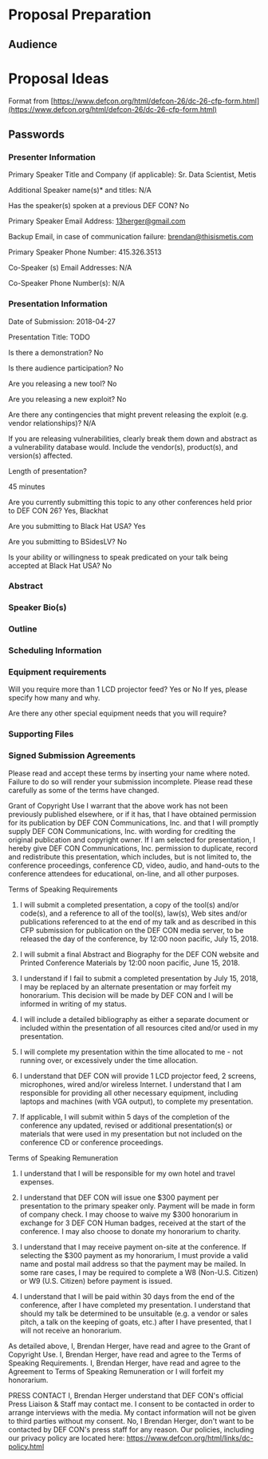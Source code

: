 # Proposal Preparation

## Audience


# Proposal Ideas

Format from [https://www.defcon.org/html/defcon-26/dc-26-cfp-form.html](https://www.defcon.org/html/defcon-26/dc-26-cfp-form.html)

## Passwords

### Presenter Information

Primary Speaker Title and Company (if applicable): Sr. Data Scientist, Metis

Additional Speaker name(s)* and titles: N/A

Has the speaker(s) spoken at a previous DEF CON? No

Primary Speaker Email Address: 13herger@gmail.com

Backup Email, in case of communication failure: brendan@thisismetis.com

Primary Speaker Phone Number: 415.326.3513

Co-Speaker (s) Email Addresses: N/A

Co-Speaker Phone Number(s): N/A

### Presentation Information

Date of Submission: 2018-04-27

Presentation Title: TODO

Is there a demonstration? No

Is there audience participation? No

Are you releasing a new tool? No

Are you releasing a new exploit? No

Are there any contingencies that might prevent releasing the exploit (e.g. vendor relationships)? N/A

If you are releasing vulnerabilities, clearly break them down and abstract as a vulnerability database would. Include the vendor(s), product(s), and version(s) affected.

Length of presentation?

45 minutes

Are you currently submitting this topic to any other conferences held prior to DEF CON 26? Yes, Blackhat

Are you submitting to Black Hat USA? Yes

Are you submitting to BSidesLV? No

Is your ability or willingness to speak predicated on your talk being accepted at Black Hat USA? No

### Abstract

### Speaker Bio(s)

### Outline

### Scheduling Information

### Equipment requirements

Will you require more than 1 LCD projector feed? Yes or No
If yes, please specify how many and why.

Are there any other special equipment needs that you will require?

### Supporting Files
### Signed Submission Agreements

Please read and accept these terms by inserting your name where noted. Failure to do so will render your submission incomplete. Please read these carefully as some of the terms have changed.

Grant of Copyright Use
I warrant that the above work has not been previously published elsewhere, or if it has, that I have obtained permission for its publication by DEF CON Communications, Inc. and that I will promptly supply DEF CON Communications, Inc. with wording for crediting the original publication and copyright owner. If I am selected for presentation, I hereby give DEF CON Communications, Inc. permission to duplicate, record and redistribute this presentation, which includes, but is not limited to, the conference proceedings, conference CD, video, audio, and hand-outs to the conference attendees for educational, on-line, and all other purposes.

Terms of Speaking Requirements
1) I will submit a completed presentation, a copy of the tool(s) and/or code(s), and a reference to all of the tool(s), law(s), Web sites and/or publications referenced to at the end of my talk and as described in this CFP submission for publication on the DEF CON media server, to be released the day of the conference, by 12:00 noon pacific, July 15, 2018.

2) I will submit a final Abstract and Biography for the DEF CON website and Printed Conference Materials by 12:00 noon pacific, June 15, 2018.

3) I understand if I fail to submit a completed presentation by July 15, 2018, I may be replaced by an alternate presentation or may forfeit my honorarium. This decision will be made by DEF CON and I will be informed in writing of my status.

4) I will include a detailed bibliography as either a separate document or included within the presentation of all resources cited and/or used in my presentation.

5) I will complete my presentation within the time allocated to me - not running over, or excessively under the time allocation.

6) I understand that DEF CON will provide 1 LCD projector feed, 2 screens, microphones, wired and/or wireless Internet. I understand that I am responsible for providing all other necessary equipment, including laptops and machines (with VGA output), to complete my presentation.

7) If applicable, I will submit within 5 days of the completion of the conference any updated, revised or additional presentation(s) or materials that were used in my presentation but not included on the conference CD or conference proceedings.

Terms of Speaking Remuneration
1) I understand that I will be responsible for my own hotel and travel expenses.

2) I understand that DEF CON will issue one $300 payment per presentation to the primary speaker only. Payment will be made in form of company check. I may choose to waive my $300 honorarium in exchange for 3 DEF CON Human badges, received at the start of the conference. I may also choose to donate my honorarium to charity.

3) I understand that I may receive payment on-site at the conference. If selecting the $300 payment as my honorarium, I must provide a valid name and postal mail address so that the payment may be mailed. In some rare cases, I may be required to complete a W8 (Non-U.S. Citizen) or W9 (U.S. Citizen) before payment is issued.

4) I understand that I will be paid within 30 days from the end of the conference, after I have completed my presentation. I understand that should my talk be determined to be unsuitable (e.g. a vendor or sales pitch, a talk on the keeping of goats, etc.) after I have presented, that I will not receive an honorarium.

As detailed above, I, Brendan Herger, have read and agree to the Grant of Copyright Use. I, Brendan Herger, have read and agree to the Terms of Speaking Requirements. I, Brendan Herger, have read and agree to the Agreement to Terms of Speaking Remuneration or I will forfeit my honorarium.

PRESS CONTACT
I, Brendan Herger understand that DEF CON's official Press Liaison & Staff may contact me. I consent to be contacted in order to arrange interviews with the media. My contact information will not be given to third parties without my consent. No, I Brendan Herger, don't want to be contacted by DEF CON's press staff for any reason. Our policies, including our privacy policy are located here: https://www.defcon.org/html/links/dc-policy.html